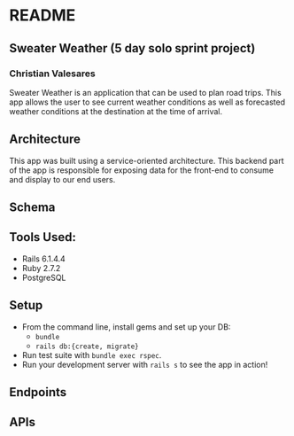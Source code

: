 # README

Sweater Weather (5 day solo sprint project)
-------------------------------------------
### Christian Valesares

Sweater Weather is an application that can be used to plan road trips. This app allows the user to see current weather conditions as well as forecasted weather conditions at the destination at the time of arrival.

## Architecture

This app was built using a service-oriented architecture. This backend part of the app is responsible for exposing data for the front-end to consume and display to our end users.

## Schema

## Tools Used:

- Rails 6.1.4.4
- Ruby 2.7.2
- PostgreSQL

## Setup

* From the command line, install gems and set up your DB:
    * `bundle`
    * `rails db:{create, migrate}`
* Run test suite with `bundle exec rspec`.
* Run your development server with `rails s` to see the app in action!

## Endpoints

## APIs

